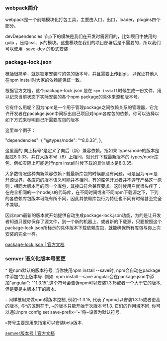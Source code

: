 ### webpack简介
webpack是一个前端模块化打包工具，主要由入口，出口，loader，plugins四个部分。

devDependencies 节点下的模块是我们在开发时需要用的，比如项目中使用的 gulp ，压缩css、js的模块。这些模块在我们的项目部署后是不需要的，所以我们可以使用 -save-dev 的形式安装


### package-lock.json
概括很简单，就是锁定安装时的包的版本号，并且需要上传到git，以保证其他人在npm install时大家的依赖能保证一致。

根据官方文档，这个package-lock.json 是在 `npm install`时候生成一份文件，用以记录当前状态下实际安装的各个npm package的具体来源和版本号。

它有什么用呢？因为npm是一个用于管理package之间依赖关系的管理器，它允许开发者在pacakge.json中间标出自己项目对npm各库包的依赖。你可以选择以如下方式来标明自己所需要库包的版本

这里举个例子：

"dependencies": {
 "@types/node": "^8.0.33",
},

这里面的 向上标号^是定义了向后（新）兼容依赖，指如果 types/node的版本是超过8.0.33，并在大版本号（8）上相同，就允许下载最新版本的 types/node库包，例如实际上可能运行npm install时候下载的具体版本是8.0.35。

大多数情况这种向新兼容依赖下载最新库包的时候都没有问题，可是因为npm是开源世界，各库包的版本语义可能并不相同，有的库包开发者并不遵守严格这一原则：相同大版本号的同一个库包，其接口符合兼容要求。这时候用户就很头疼了：在完全相同的一个nodejs的代码库，在不同时间或者不同npm下载源之下，下到的各依赖库包版本可能有所不同，因此其依赖库包行为特征也不同有时候甚至完全不兼容。

因此npm最新的版本就开始提供自动生成package-lock.json功能，为的是让开发者知道只要你保存了源文件，到一个新的机器上、或者新的下载源，只要按照这个package-lock.json所标示的具体版本下载依赖库包，就能确保所有库包与你上次安装的完全一样。

[package-lock.json | 官方文档](https://docs.npmjs.com/files/package-lock.json)



### semver 语义化版本号变更

`^` 是npm默认的版本符号, 当你使用npm install --save时, npm会自动在package中添加^加上版本号. 例如: npm install --save angular会在package.json中添加"angular": "^1.3.15".这个符号会告诉npm可以安装1.3.15或者一个大于它的版本, 但是要是主版本1下的版本.

`~` 同样被用来做npm得版本控制, 例如~1.3.15, 代表了npm可以安装1.3.15或者更高的版本, 与^的区别在于, ~的版本只能开始于次版本号1.3. 它们的作用域不同. 你可以通过npm config set save-prefix='~'将~设置为默认符号.

`>`符号主要是用来指定可以安装beta版本.

[semver版本号 | 官方文档](https://semver.org/lang/zh-CN/)
